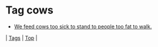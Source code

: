 <!--
title: Tag cows
date: 2020-06-28T15:26:59.623Z
tags:
-->
# Tag cows

 * [We feed cows too sick to stand to people too fat to walk.](88069184183.md)

| [Tags](tags.md) | [Top](index.md) |
